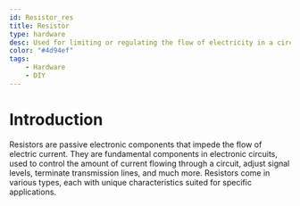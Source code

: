 ```yaml
---
id: Resistor_res
title: Resistor
type: hardware
desc: Used for limiting or regulating the flow of electricity in a circuit.
color: "#4d94ef"
tags:
    - Hardware
    - DIY
---
```


# Introduction

Resistors are passive electronic components that impede the flow of electric current. They are fundamental components in electronic circuits, used to control the amount of current flowing through a circuit, adjust signal levels, terminate transmission lines, and much more. Resistors come in various types, each with unique characteristics suited for specific applications.